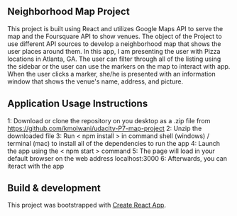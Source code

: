 ## Neighborhood Map Project
This project is built using React and utilizes Google Maps API to serve the map and the Foursquare API to show venues. The object of the Project to use different API sources to develop a neighborhood map that shows the user places around them. In this app, I am presenting the user with Pizza locations in Atlanta, GA. The user can filter through all of the listing using the sidebar or the user can use the markers on the map to interact with app. When the user clicks a marker, she/he is presented with an information window that shows the venue's name, address, and picture.

## Application Usage Instructions
1: Download or clone the repository on you desktop as a .zip file from https://github.com/kmolwani/udacity-P7-map-project
2: Unzip the downloaded file
3: Run < npm install > in command shell (windows) / terminal (mac) to install all of the dependencies to run the app
4: Launch the app using the < npm start > command
5: The page will load in your default browser on the web address localhost:3000
6: Afterwards, you can iteract with the app

## Build & development
This project was bootstrapped with [Create React App](https://github.com/facebook/create-react-app).
